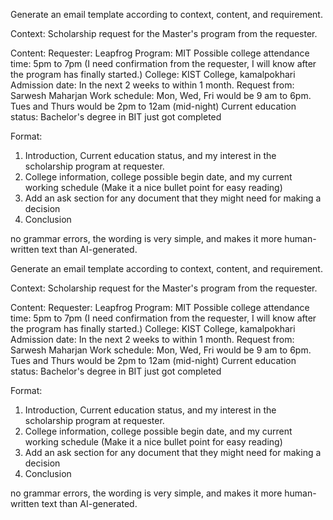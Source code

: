 
Generate an email template according to context, content, and requirement. 

Context: Scholarship request for the Master's program from the requester. 

Content: 
Requester: Leapfrog
Program: MIT
Possible college attendance time: 5pm to 7pm (I need confirmation from the requester, I will know after the program has finally started.) 
College: KIST College, kamalpokhari 
Admission date:  In the next 2 weeks to within 1 month. 
Request from: Sarwesh Maharjan
Work schedule: Mon, Wed, Fri would be 9 am to 6pm. Tues and Thurs would be 2pm to 12am (mid-night)
Current education status: Bachelor's degree in BIT just got completed

Format: 
1. Introduction, Current education status, and my interest in the scholarship program at requester.
2. College information, college possible begin date, and my current working schedule (Make it a nice bullet point for easy reading)
3. Add an ask section for any document that they might need for making a decision
4. Conclusion 

no grammar errors, the wording is very simple, and makes it more human-written text than AI-generated. 


Generate an email template according to context, content, and requirement. 

Context: Scholarship request for the Master's program from the requester. 

Content: 
Requester: Leapfrog
Program: MIT
Possible college attendance time: 5pm to 7pm (I need confirmation from the requester, I will know after the program has finally started.) 
College: KIST College, kamalpokhari 
Admission date:  In the next 2 weeks to within 1 month. 
Request from: Sarwesh Maharjan
Work schedule: Mon, Wed, Fri would be 9 am to 6pm. Tues and Thurs would be 2pm to 12am (mid-night)
Current education status: Bachelor's degree in BIT just got completed

Format: 
1. Introduction, Current education status, and my interest in the scholarship program at requester.
2. College information, college possible begin date, and my current working schedule (Make it a nice bullet point for easy reading)
3. Add an ask section for any document that they might need for making a decision
4. Conclusion 

no grammar errors, the wording is very simple, and makes it more human-written text than AI-generated. 